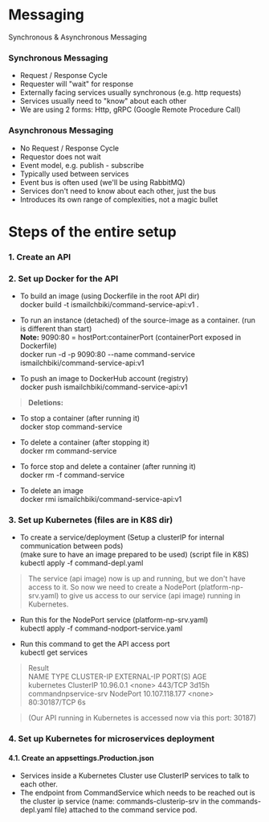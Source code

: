 # Messaging

Synchronous & Asynchronous Messaging

### Synchronous Messaging

- Request / Response Cycle
- Requester will "wait" for response
- Externally facing services usually synchronous (e.g. http requests)
- Services usually need to "know" about each other
- We are using 2 forms: Http, gRPC (Google Remote Procedure Call)

### Asynchronous Messaging

- No Request / Response Cycle
- Requestor does not wait
- Event model, e.g. publish - subscribe
- Typically used between services
- Event bus is often used (we'll be using RabbitMQ)
- Services don't need to know about each other, just the bus
- Introduces its own range of complexities, not a magic bullet

# Steps of the entire setup

### 1. Create an API

### 2. Set up Docker for the API

- To build an image (using Dockerfile in the root API dir)<br>
  docker build -t ismailchbiki/command-service-api:v1 .

- To run an instance (detached) of the source-image as a container. (run is different than start)<br>
  <b>Note:</b> 9090:80 = hostPort:containerPort (containerPort exposed in Dockerfile)<br>
  docker run -d -p 9090:80 --name command-service ismailchbiki/command-service-api:v1

- To push an image to DockerHub account (registry)<br>
  docker push ismailchbiki/command-service-api:v1

> **Deletions:**

- To stop a container (after running it)<br>
  docker stop command-service

- To delete a container (after stopping it)<br>
  docker rm command-service

- To force stop and delete a container (after running it)<br>
  docker rm -f command-service

- To delete an image<br>
  docker rmi ismailchbiki/command-service-api:v1

### 3. Set up Kubernetes (files are in K8S dir)

- To create a service/deployment (Setup a clusterIP for internal communication between pods)<br>
  (make sure to have an image prepared to be used) (script file in K8S)<br>
  kubectl apply -f command-depl.yaml

> The service (api image) now is up and running, but we don't have access to it. So now we need to create a NodePort (platform-np-srv.yaml) to give us access to our service (api image) running in Kubernetes.

- Run this for the NodePort service (platform-np-srv.yaml)<br>
  kubectl apply -f command-nodport-service.yaml<br>

- Run this command to get the API access port<br>
  kubectl get services<br>

> Result<br>
> NAME TYPE CLUSTER-IP EXTERNAL-IP PORT(S) AGE<br>
> kubernetes ClusterIP 10.96.0.1 <none<none>> 443/TCP 3d15h<br>
> commandnpservice-srv NodePort 10.107.118.177 <none<none>> 80:30187/TCP 6s<br>

> (Our API running in Kubernetes is accessed now via this port: 30187)

### 4. Set up Kubernetes for microservices deployment

#### 4.1. Create an appsettings.Production.json

- Services inside a Kubernetes Cluster use ClusterIP services to talk to each other.
- The endpoint from CommandService which needs to be reached out is the cluster ip service (name: commands-clusterip-srv in the commands-depl.yaml file) attached to the command service pod.
